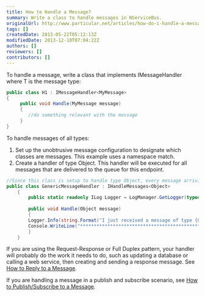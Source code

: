 ```yaml
---
title: How to Handle a Message?
summary: Write a class to handle messages in NServiceBus.
originalUrl: http://www.particular.net/articles/how-do-i-handle-a-message
tags: []
createdDate: 2013-05-22T05:12:13Z
modifiedDate: 2013-12-10T07:04:22Z
authors: []
reviewers: []
contributors: []
---
```


To handle a message, write a class that implements IMessageHandler<t> where T is the message type:


```C#
public class H1 : IMessageHandler<MyMessage>
{
     public void Handle(MyMessage message)
     {
        //do something relevant with the message
     }
}
```


<span style="font-size: 14px;">To handle messages of all types:</span>

1.  Set up the unobtrusive message configuration to designate which
    classes are messages. This example uses a namespace match.
2.  Create a handler of type Object. This handler will be executed for
    all messages that are delivered to the queue for this endpoint.


```C#
//Since this class is setup to handle type Object, every message arriving in the queue will trigger it.
public class GenericMessageHandler : IHandleMessages<Object>
    {
        public static readonly ILog Logger = LogManager.GetLogger(typeof(GenericMessageHandler));
        
        public void Handle(Object message)
        { 
        Logger.Info(string.Format("I just received a message of type {0}.", message.GetType().Name));
        Console.WriteLine("*********************************************************************************");
        }
    }
```

 If you are using the Request-Response or Full Duplex pattern, your handler will probably do the work it needs to do, such as updating a database or calling a web service, then creating and sending a response message. See [How to Reply to a Message](how-do-i-reply-to-a-message.md).

If you are handling a message in a publish and subscribe scenario, see
[How to Publish/Subscribe to a Message](how-to-pub/sub-with-NServiceBus.md).

